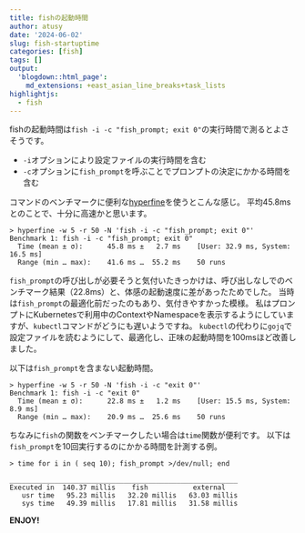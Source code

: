```yaml
---
title: fishの起動時間
author: atusy
date: '2024-06-02'
slug: fish-startuptime
categories: [fish]
tags: []
output:
  'blogdown::html_page':
    md_extensions: +east_asian_line_breaks+task_lists
highlightjs:
  - fish
---
```



fishの起動時間は`fish -i -c "fish_prompt; exit 0"`の実行時間で測るとよさそうです。

-   `-i`オプションにより設定ファイルの実行時間を含む
-   `-c`オプションに`fish_prompt`を呼ぶことでプロンプトの決定にかかる時間を含む

コマンドのベンチマークに便利な[hyperfine](https://github.com/sharkdp/hyperfine)を使うとこんな感じ。
平均45.8msとのことで、十分に高速かと思います。

    > hyperfine -w 5 -r 50 -N 'fish -i -c "fish_prompt; exit 0"'
    Benchmark 1: fish -i -c "fish_prompt; exit 0"
      Time (mean ± σ):      45.8 ms ±   2.7 ms    [User: 32.9 ms, System: 16.5 ms]
      Range (min … max):    41.6 ms …  55.2 ms    50 runs

`fish_prompt`の呼び出しが必要そうと気付いたきっかけは、呼び出しなしでのベンチマーク結果（22.8ms）と、体感の起動速度に差があったためでした。
当時は`fish_prompt`の最適化前だったのもあり、気付きやすかった模様。
私はプロンプトにKubernetesで利用中のContextやNamespaceを表示するようにしていますが、`kubectl`コマンドがどうにも遅いようですね。
`kubectl`の代わりに`gojq`で設定ファイルを読むようにして、最適化し、正味の起動時間を100msほど改善しました。

以下は`fish_prompt`を含まない起動時間。

    > hyperfine -w 5 -r 50 -N 'fish -i -c "exit 0"'
    Benchmark 1: fish -i -c "exit 0"
      Time (mean ± σ):      22.8 ms ±   1.2 ms    [User: 15.5 ms, System: 8.9 ms]
      Range (min … max):    20.9 ms …  25.6 ms    50 runs

ちなみに`fish`の関数をベンチマークしたい場合は`time`関数が便利です。
以下は`fish_prompt`を10回実行するのにかかる時間を計測する例。

    > time for i in ( seq 10); fish_prompt >/dev/null; end

    ________________________________________________________
    Executed in  140.37 millis    fish           external
       usr time   95.23 millis   32.20 millis   63.03 millis
       sys time   49.39 millis   17.81 millis   31.58 millis

**ENJOY!**
